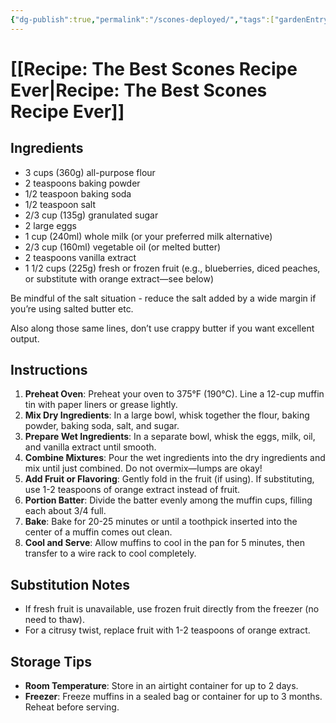 ```yaml
---
{"dg-publish":true,"permalink":"/scones-deployed/","tags":["gardenEntry"]}
---
```



# [[Recipe: The Best Scones Recipe Ever\|Recipe: The Best Scones Recipe Ever]]

## Ingredients
- 3 cups (360g) all-purpose flour
- 2 teaspoons baking powder
- 1/2 teaspoon baking soda
- 1/2 teaspoon salt
- 2/3 cup (135g) granulated sugar
- 2 large eggs
- 1 cup (240ml) whole milk (or your preferred milk alternative)
- 2/3 cup (160ml) vegetable oil (or melted butter)
- 2 teaspoons vanilla extract
- 1 1/2 cups (225g) fresh or frozen fruit (e.g., blueberries, diced peaches, or substitute with orange extract—see below)

Be mindful of the salt situation - reduce the salt added by a wide margin if you’re using salted butter etc. 

Also along those same lines, don’t use crappy butter if you want excellent output. 
## Instructions
1. **Preheat Oven**: Preheat your oven to 375°F (190°C). Line a 12-cup muffin tin with paper liners or grease lightly.
2. **Mix Dry Ingredients**: In a large bowl, whisk together the flour, baking powder, baking soda, salt, and sugar.
3. **Prepare Wet Ingredients**: In a separate bowl, whisk the eggs, milk, oil, and vanilla extract until smooth.
4. **Combine Mixtures**: Pour the wet ingredients into the dry ingredients and mix until just combined. Do not overmix—lumps are okay!
5. **Add Fruit or Flavoring**: Gently fold in the fruit (if using). If substituting, use 1-2 teaspoons of orange extract instead of fruit.
6. **Portion Batter**: Divide the batter evenly among the muffin cups, filling each about 3/4 full.
7. **Bake**: Bake for 20-25 minutes or until a toothpick inserted into the center of a muffin comes out clean.
8. **Cool and Serve**: Allow muffins to cool in the pan for 5 minutes, then transfer to a wire rack to cool completely.

## Substitution Notes
- If fresh fruit is unavailable, use frozen fruit directly from the freezer (no need to thaw).
- For a citrusy twist, replace fruit with 1-2 teaspoons of orange extract.

## Storage Tips
- **Room Temperature**: Store in an airtight container for up to 2 days.
- **Freezer**: Freeze muffins in a sealed bag or container for up to 3 months. Reheat before serving.